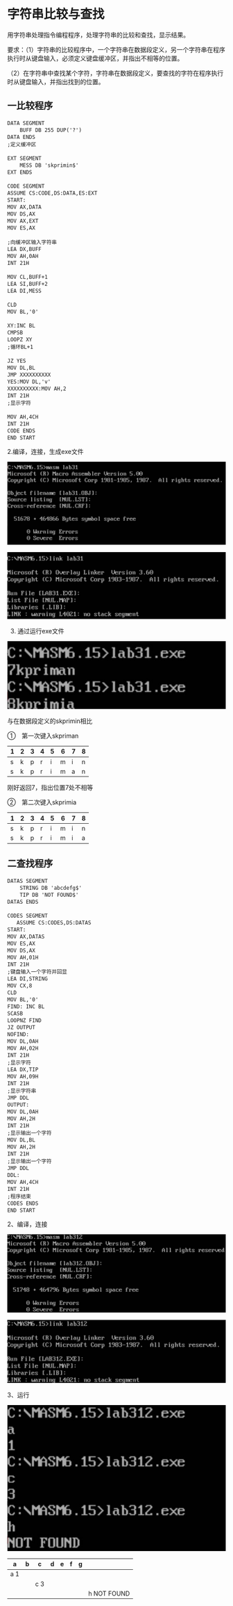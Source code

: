 # 字符串比较与查找

用字符串处理指令编程程序，处理字符串的比较和查找，显示结果。

要求：（1）字符串的比较程序中，一个字符串在数据段定义，另一个字符串在程序执行时从键盘输入，必须定义键盘缓冲区，并指出不相等的位置。

（2）在字符串中查找某个字符，字符串在数据段定义，要查找的字符在程序执行时从键盘输入，并指出找到的位置。

## 一比较程序

```assembly
DATA SEGMENT
	BUFF DB 255 DUP('?')
DATA ENDS
;定义缓冲区

EXT SEGMENT 
	MESS DB 'skprimin$'
EXT ENDS

CODE SEGMENT
ASSUME CS:CODE,DS:DATA,ES:EXT
START:
MOV AX,DATA
MOV DS,AX
MOV AX,EXT
MOV ES,AX

;向缓冲区输入字符串
LEA DX,BUFF
MOV AH,0AH
INT 21H

MOV CL,BUFF+1
LEA SI,BUFF+2
LEA DI,MESS

CLD
MOV BL,'0'

XY:INC BL
CMPSB
LOOPZ XY
;循环BL+1

JZ YES
MOV DL,BL
JMP XXXXXXXXXX
YES:MOV DL,'v'
XXXXXXXXXX:MOV AH,2
INT 21H
;显示字符

MOV AH,4CH
INT 21H
CODE ENDS
END START

```

2.编译，连接，生成exe文件

![img](字符串比较与查找/clip_image002.jpg)

![img](字符串比较与查找/clip_image004.jpg)

3. 通过运行exe文件

![img](字符串比较与查找/clip_image006.jpg)

与在数据段定义的skprimin相比

①　第一次键入skpriman

| 1    | 2    | 3    | 4    | 5    | 6    | 7    | 8    |
| ---- | ---- | ---- | ---- | ---- | ---- | ---- | ---- |
| s    | k    | p    | r    | i    | m    | i    | n    |
| s    | k    | p    | r    | i    | m    | a    | n    |

刚好返回7，指出位置7处不相等

②　第二次键入skprimia

| 1    | 2    | 3    | 4    | 5    | 6    | 7    | 8    |
| ---- | ---- | ---- | ---- | ---- | ---- | ---- | ---- |
| s    | k    | p    | r    | i    | m    | i    | n    |
| s    | k    | p    | r    | i    | m    | i    | a    |

## 二查找程序

```assembly
DATAS SEGMENT
    STRING DB 'abcdefg$'
    TIP DB 'NOT FOUND$'
DATAS ENDS

CODES SEGMENT
   ASSUME CS:CODES,DS:DATAS
START:
MOV AX,DATAS
MOV ES,AX
MOV DS,AX
MOV AH,01H
INT 21H 
;键盘输入一个字符并回显
LEA DI,STRING
MOV CX,8
CLD
MOV BL,'0'
FIND: INC BL
SCASB
LOOPNZ FIND
JZ OUTPUT
NOFIND:
MOV DL,0AH
MOV AH,02H
INT 21H
;显示字符
LEA DX,TIP
MOV AH,09H
INT 21H
;显示字符串
JMP DDL
OUTPUT: 
MOV DL,0AH
MOV AH,2H
INT 21H
;显示输出一个字符
MOV DL,BL
MOV AH,2H
INT 21H
;显示输出一个字符
JMP DDL
DDL:    
MOV AH,4CH
INT 21H
;程序结束
CODES ENDS
END START
```

2、编译，连接

![img](字符串比较与查找/clip_image002-16462761712821.jpg)

![img](字符串比较与查找/clip_image004-16462761712832.jpg)

3、运行

![img](字符串比较与查找/clip_image006-16462761712833.jpg)

| a    | b    | c    | d    | e    | f    | g    |             |
| ---- | ---- | ---- | ---- | ---- | ---- | ---- | ----------- |
| a  1 |      |      |      |      |      |      |             |
|      |      | c  3 |      |      |      |      |             |
|      |      |      |      |      |      |      | h NOT FOUND |